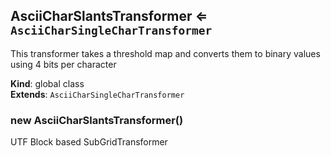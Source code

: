 <a name="AsciiCharSlantsTransformer"></a>

## AsciiCharSlantsTransformer ⇐ <code>AsciiCharSingleCharTransformer</code>
This transformer takes a threshold map and converts them to binary values using 4 bits per character

**Kind**: global class  
**Extends**: <code>AsciiCharSingleCharTransformer</code>  
<a name="new_AsciiCharSlantsTransformer_new"></a>

### new AsciiCharSlantsTransformer()
UTF Block based SubGridTransformer

